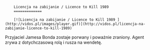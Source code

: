
        Licencja na zabijanie / Licence to Kill 1989 
        =============
        
        [![Licencja na zabijanie / Licence to Kill 1989 ](http://vidos.pl/images/player.gif)](http://vidos.pl/licencja-na-zabijanie-licence-to-kill-1989)
        
        
 Przyjaciel Jamesa Bonda zostaje porwany i poważnie zraniony. Agent zrywa z dotychczasową rolą i rusza na wendetę. 
    
